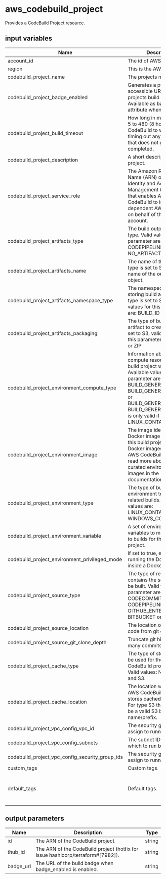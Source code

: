 # aws_codebuild_project

Provides a CodeBuild Project resource.

## input variables

| Name | Description | Type | Default | Required |
|------|-------------|:----:|:-----:|:-----:|
|account_id|The id of AWS account.|string||Yes|
|region|This is the AWS region.|string|us-east-1|Yes|
|codebuild_project_name|The projects name.|string|{{ name }}|No|
|codebuild_project_badge_enabled|Generates a publicly-accessible URL for the projects build badge. Available as badge_url attribute when enabled.|string||Yes|
|codebuild_project_build_timeout|How long in minutes, from 5 to 480 (8 hours), for AWS CodeBuild to wait until timing out any related build that does not get marked as completed.|string|5|No|
|codebuild_project_description|A short description of the project.|string|Managed by TerraHub|No|
|codebuild_project_service_role|The Amazon Resource Name (ARN) of the AWS Identity and Access Management (IAM) role that enables AWS CodeBuild to interact with dependent AWS services on behalf of the AWS account.|string||Yes|
|codebuild_project_artifacts_type|The build output artifact's type. Valid values for this parameter are: CODEPIPELINE, NO_ARTIFACTS or S3.|string|NO_ARTIFACTS|No|
|codebuild_project_artifacts_name|The name of the project. If type is set to S3, this is the name of the output artifact object.|string|artifact_{{ name }}|No|
|codebuild_project_artifacts_namespace_type|The namespace to use in storing build artifacts. If type is set to S3, then valid values for this parameter are: BUILD_ID or NONE.|string|NONE|No|
|codebuild_project_artifacts_packaging|The type of build output artifact to create. If type is set to S3, valid values for this parameter are: NONE or ZIP|string|NONE|No|
|codebuild_project_environment_compute_type|Information about the compute resources the build project will use. Available values for this parameter are: BUILD_GENERAL1_SMALL, BUILD_GENERAL1_MEDIUM or BUILD_GENERAL1_LARGE. BUILD_GENERAL1_SMALL is only valid if type is set to LINUX_CONTAINER.|string|BUILD_GENERAL1_SMALL|No|
|codebuild_project_environment_image|The image identifier of the Docker image to use for this build project (list of Docker images provided by AWS CodeBuild.). You can read more about the AWS curated environment images in the documentation.|string|aws/codebuild/nodejs:6.3.1|No|
|codebuild_project_environment_type|The type of build environment to use for related builds. Available values are: LINUX_CONTAINER or WINDOWS_CONTAINER.|string|LINUX_CONTAINER|No|
|codebuild_project_environment_variable|A set of environment variables to make available to builds for this build project.|map|{"name"  = "SOME_KEY2" "value" = "SOME_VALUE2" "type"  = "PARAMETER_STORE"}|No|
|codebuild_project_environment_privileged_mode|If set to true, enables running the Docker daemon inside a Docker container.|boolean|false|No|
|codebuild_project_source_type|The type of repository that contains the source code to be built. Valid values for this parameter are: CODECOMMIT, CODEPIPELINE, GITHUB, GITHUB_ENTERPRISE, BITBUCKET or S3.|string|GITHUB|No|
|codebuild_project_source_location|The location of the source code from git or s3.|string||Yes|
|codebuild_project_source_git_clone_depth|Truncate git history to this many commits.|number|1|No|
|codebuild_project_cache_type|The type of storage that will be used for the AWS CodeBuild project cache. Valid values: NO_CACHE and S3.|string|S3|No|
|codebuild_project_cache_location|The location where the AWS CodeBuild project stores cached resources. For type S3 the value must be a valid S3 bucket name/prefix.|string||Yes|
|codebuild_project_vpc_config_vpc_id|The security group IDs to assign to running builds.|string||Yes|
|codebuild_project_vpc_config_subnets|The subnet IDs within which to run builds.|list||Yes|
|codebuild_project_vpc_config_security_group_ids|The security group IDs to assign to running builds.|list||Yes|
|custom_tags|Custom tags.|map||No|
|default_tags|Default tags.|map|{"ThubName"= "{{ name }}","ThubCode"= "{{ code }}","ThubEnv"= "default","Description" = "Managed by TerraHub"}|No|

## output parameters

| Name | Description | Type |
|------|-------------|:----:|
|id|The ARN of the CodeBuild project.|string|
|thub_id|The ARN of the CodeBuild project (hotfix for issue hashicorp/terraform#[7982]).|string|
|badge_url|The URL of the build badge when badge_enabled is enabled.|string|
